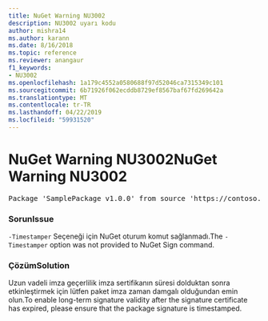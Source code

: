 ```yaml
---
title: NuGet Warning NU3002
description: NU3002 uyarı kodu
author: mishra14
ms.author: karann
ms.date: 8/16/2018
ms.topic: reference
ms.reviewer: anangaur
f1_keywords:
- NU3002
ms.openlocfilehash: 1a179c4552a0580688f97d52046ca7315349c101
ms.sourcegitcommit: 6b71926f062ecddb8729ef8567baf67fd269642a
ms.translationtype: MT
ms.contentlocale: tr-TR
ms.lasthandoff: 04/22/2019
ms.locfileid: "59931520"
---
```

# <a name="nuget-warning-nu3002"></a><span data-ttu-id="b4309-103">NuGet Warning NU3002</span><span class="sxs-lookup"><span data-stu-id="b4309-103">NuGet Warning NU3002</span></span>

<pre>Package 'SamplePackage v1.0.0' from source 'https://contoso.com/index.json': The '-Timestamper' option was not provided. The signed package will not be timestamped. To learn more about this option, please visit https://docs.nuget.org/docs/reference/command-line-reference.</pre>

### <a name="issue"></a><span data-ttu-id="b4309-104">Sorun</span><span class="sxs-lookup"><span data-stu-id="b4309-104">Issue</span></span>

<span data-ttu-id="b4309-105">`-Timestamper` Seçeneği için NuGet oturum komut sağlanmadı.</span><span class="sxs-lookup"><span data-stu-id="b4309-105">The `-Timestamper` option was not provided to NuGet Sign command.</span></span>


### <a name="solution"></a><span data-ttu-id="b4309-106">Çözüm</span><span class="sxs-lookup"><span data-stu-id="b4309-106">Solution</span></span>

<span data-ttu-id="b4309-107">Uzun vadeli imza geçerlilik imza sertifikanın süresi dolduktan sonra etkinleştirmek için lütfen paket imza zaman damgalı olduğundan emin olun.</span><span class="sxs-lookup"><span data-stu-id="b4309-107">To enable long-term signature validity after the signature certificate has expired, please ensure that the package signature is timestamped.</span></span>


